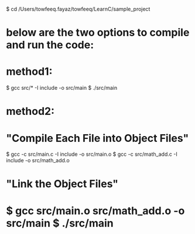 $ cd /Users/towfeeq.fayaz/towfeeq/LearnC/sample_project
# below are the two options to compile and run the code:

# method1:
$ gcc src/* -I include -o src/main
$ ./src/main

# method2:
# "Compile Each File into Object Files"
$ gcc -c src/main.c -I include -o src/main.o
$ gcc -c src/math_add.c -I include -o src/math_add.o
# "Link the Object Files"
$ gcc src/main.o src/math_add.o -o src/main
$ ./src/main
==============================================================